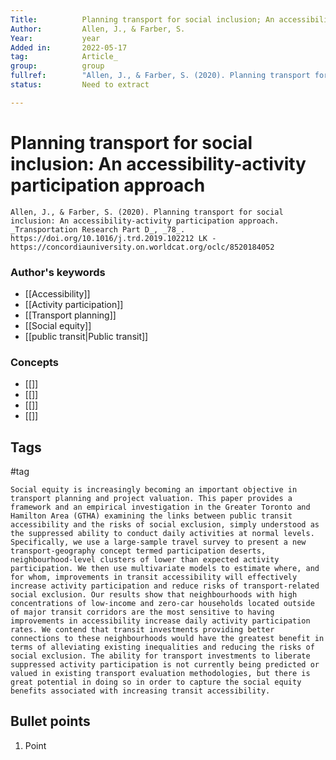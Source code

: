 ```yaml
---
Title: 			Planning transport for social inclusion; An accessibility-activity participation approach.
Author:			Allen, J., & Farber, S.
Year:			year
Added in:		2022-05-17
tag:			Article_
group:			group
fullref: 		"Allen, J., & Farber, S. (2020). Planning transport for social inclusion: An accessibility-activity participation approach. Transportation Research Part D, 78. https://doi.org/10.1016/j.trd.2019.102212 LK - https://concordiauniversity.on.worldcat.org/oclc/8520184052"
status:			Need to extract

---
```


# Planning transport for social inclusion: An accessibility-activity participation approach 
```ad-quote
Allen, J., & Farber, S. (2020). Planning transport for social inclusion: An accessibility-activity participation approach. _Transportation Research Part D_, _78_. https://doi.org/10.1016/j.trd.2019.102212 LK - https://concordiauniversity.on.worldcat.org/oclc/8520184052
```
### Author's keywords
- [[Accessibility]]
- [[Activity participation]]
- [[Transport planning]]
- [[Social equity]]
- [[public transit|Public transit]]

### Concepts
- [[]]
- [[]]
- [[]]
- [[]]
## Tags
#tag

```ad-abstract
Social equity is increasingly becoming an important objective in transport planning and project valuation. This paper provides a framework and an empirical investigation in the Greater Toronto and Hamilton Area (GTHA) examining the links between public transit accessibility and the risks of social exclusion, simply understood as the suppressed ability to conduct daily activities at normal levels. Specifically, we use a large-sample travel survey to present a new transport-geography concept termed participation deserts, neighbourhood-level clusters of lower than expected activity participation. We then use multivariate models to estimate where, and for whom, improvements in transit accessibility will effectively increase activity participation and reduce risks of transport-related social exclusion. Our results show that neighbourhoods with high concentrations of low-income and zero-car households located outside of major transit corridors are the most sensitive to having improvements in accessibility increase daily activity participation rates. We contend that transit investments providing better connections to these neighbourhoods would have the greatest benefit in terms of alleviating existing inequalities and reducing the risks of social exclusion. The ability for transport investments to liberate suppressed activity participation is not currently being predicted or valued in existing transport evaluation methodologies, but there is great potential in doing so in order to capture the social equity benefits associated with increasing transit accessibility.
```

## Bullet points
1. Point
